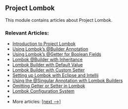 ## Project Lombok

This module contains articles about Project Lombok.

### Relevant Articles:

- [Introduction to Project Lombok](https://www.baeldung.com/intro-to-project-lombok)
- [Using Lombok’s @Builder Annotation](https://www.baeldung.com/lombok-builder)
- [Using Lombok’s @Getter for Boolean Fields](https://www.baeldung.com/lombok-getter-boolean)
- [Lombok @Builder with Inheritance](https://www.baeldung.com/lombok-builder-inheritance)
- [Lombok Builder with Default Value](https://www.baeldung.com/lombok-builder-default-value)
- [Lombok Builder with Custom Setter](https://www.baeldung.com/lombok-builder-custom-setter)
- [Setting up Lombok with Eclipse and Intellij](https://www.baeldung.com/lombok-ide)
- [Using the @Singular Annotation with Lombok Builders](https://www.baeldung.com/lombok-builder-singular)
- [Omitting Getter or Setter in Lombok](https://www.baeldung.com/lombok-omit-getter-setter)
- [Lombok Configuration System](https://www.baeldung.com/lombok-configuration-system)
- 
- More articles: [[next -->]](../lombok-2)